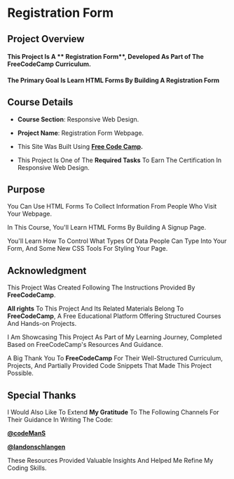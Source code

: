 # **Registration Form**

## **Project Overview**

#### This Project Is A ** Registration Form**, Developed As Part of The FreeCodeCamp Curriculum. 

#### The Primary Goal Is Learn HTML Forms By Building A Registration Form

## **Course Details**

+ **Course Section**: Responsive Web Design.
  
+ **Project Name**:  Registration Form Webpage.
  
+ This Site Was Built Using **[Free Code Camp](https://www.freecodecamp.org/).**
  
+ This Project Is One of The **Required Tasks** To Earn The Certification In Responsive Web Design.

## **Purpose**

You Can Use HTML Forms To Collect Information From People Who Visit Your Webpage.  

In This Course, You'll Learn HTML Forms By Building A Signup Page. 

You'll Learn How To Control What Types Of Data People Can Type Into Your Form, And Some New CSS Tools For Styling Your Page.

## **Acknowledgment**

This Project Was Created Following The Instructions Provided By **FreeCodeCamp**.

**All rights** To This Project And Its Related Materials Belong To **FreeCodeCamp**, A Free Educational Platform Offering Structured Courses And Hands-on Projects.

I Am Showcasing This Project As Part of My Learning Journey, Completed Based on FreeCodeCamp's Resources And Guidance.

A Big Thank You To **FreeCodeCamp** For Their Well-Structured Curriculum, Projects, And Partially Provided Code Snippets That Made This Project Possible.

## **Special Thanks**

I Would Also Like To Extend **My Gratitude** To The Following Channels For Their Guidance In Writing The Code:

**[@codeManS](https://www.youtube.com/@codeManS)**

**[@landonschlangen](https://www.youtube.com/@landonschlangen)**

These Resources Provided Valuable Insights And Helped Me Refine My Coding Skills.

